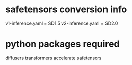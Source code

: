 # safetensors conversion info
v1-inference.yaml = SD1.5
v2-inference.yaml = SD2.0



# python packages required
diffusers transformers accelerate safetensors
